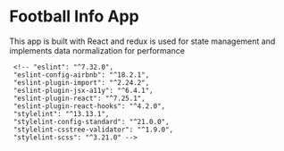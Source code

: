 # Football Info App

This app is built with React and redux is used for state management and implements data normalization for performance

  <!-- From package.json devDependencies -->

     <!-- "eslint": "^7.32.0",
     "eslint-config-airbnb": "^18.2.1",
     "eslint-plugin-import": "^2.24.2",
     "eslint-plugin-jsx-a11y": "^6.4.1",
     "eslint-plugin-react": "^7.25.1",
     "eslint-plugin-react-hooks": "^4.2.0",
     "stylelint": "^13.13.1",
     "stylelint-config-standard": "^21.0.0",
     "stylelint-csstree-validator": "^1.9.0",
     "stylelint-scss": "^3.21.0" -->
